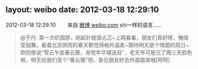 layout: weibo
date: 2012-03-18 12:29:10
---
<meta name="referrer" content="no-referrer" />

2012-03-18 12:29:10  &nbsp;&nbsp;&nbsp;&nbsp;&nbsp;&nbsp; 来自 <a href="http://weibo.com/" rel="nofollow">微博 weibo.com</a>
shi一样的语言……
>  @于丹: 第一次织围脖，刚起针就很忐忑~上网看看，朋友们真好呀，俺倍受鼓舞，看着北京阴雨的春天都觉得格外温柔~期待明天是个晴朗的周日~欧阳修说“雪云乍变春云簇，渐觉年华堪送目”，老天爷可是沉了两三天脸色啦，明天给我们变个“春云簇”吧，各位朋友好去外面踏青哦[呵呵] ​​​
